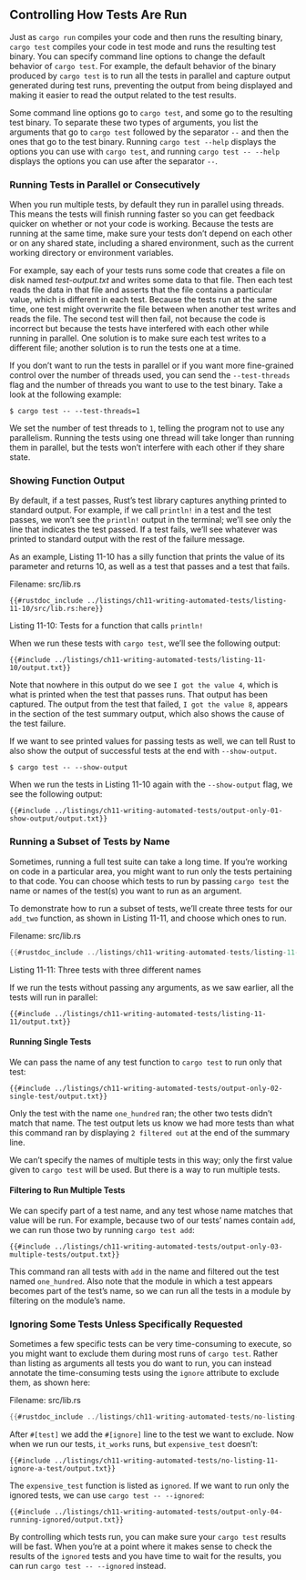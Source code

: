 ## Controlling How Tests Are Run

Just as `cargo run` compiles your code and then runs the resulting binary,
`cargo test` compiles your code in test mode and runs the resulting test
binary. You can specify command line options to change the default behavior of
`cargo test`. For example, the default behavior of the binary produced by
`cargo test` is to run all the tests in parallel and capture output generated
during test runs, preventing the output from being displayed and making it
easier to read the output related to the test results.

Some command line options go to `cargo test`, and some go to the resulting test
binary. To separate these two types of arguments, you list the arguments that
go to `cargo test` followed by the separator `--` and then the ones that go to
the test binary. Running `cargo test --help` displays the options you can use
with `cargo test`, and running `cargo test -- --help` displays the options you
can use after the separator `--`.

### Running Tests in Parallel or Consecutively

When you run multiple tests, by default they run in parallel using threads.
This means the tests will finish running faster so you can get feedback quicker
on whether or not your code is working. Because the tests are running at the
same time, make sure your tests don’t depend on each other or on any shared
state, including a shared environment, such as the current working directory or
environment variables.

For example, say each of your tests runs some code that creates a file on disk
named *test-output.txt* and writes some data to that file. Then each test reads
the data in that file and asserts that the file contains a particular value,
which is different in each test. Because the tests run at the same time, one
test might overwrite the file between when another test writes and reads the
file. The second test will then fail, not because the code is incorrect but
because the tests have interfered with each other while running in parallel.
One solution is to make sure each test writes to a different file; another
solution is to run the tests one at a time.

If you don’t want to run the tests in parallel or if you want more fine-grained
control over the number of threads used, you can send the `--test-threads` flag
and the number of threads you want to use to the test binary. Take a look at
the following example:

```console
$ cargo test -- --test-threads=1
```

We set the number of test threads to `1`, telling the program not to use any
parallelism. Running the tests using one thread will take longer than running
them in parallel, but the tests won’t interfere with each other if they share
state.

### Showing Function Output

By default, if a test passes, Rust’s test library captures anything printed to
standard output. For example, if we call `println!` in a test and the test
passes, we won’t see the `println!` output in the terminal; we’ll see only the
line that indicates the test passed. If a test fails, we’ll see whatever was
printed to standard output with the rest of the failure message.

As an example, Listing 11-10 has a silly function that prints the value of its
parameter and returns 10, as well as a test that passes and a test that fails.

<span class="filename">Filename: src/lib.rs</span>

```rust,panics
{{#rustdoc_include ../listings/ch11-writing-automated-tests/listing-11-10/src/lib.rs:here}}
```

<span class="caption">Listing 11-10: Tests for a function that calls
`println!`</span>

When we run these tests with `cargo test`, we’ll see the following output:

```console
{{#include ../listings/ch11-writing-automated-tests/listing-11-10/output.txt}}
```

Note that nowhere in this output do we see `I got the value 4`, which is what
is printed when the test that passes runs. That output has been captured. The
output from the test that failed, `I got the value 8`, appears in the section
of the test summary output, which also shows the cause of the test failure.

If we want to see printed values for passing tests as well, we can tell Rust
to also show the output of successful tests at the end with `--show-output`.

```console
$ cargo test -- --show-output
```

When we run the tests in Listing 11-10 again with the `--show-output` flag, we
see the following output:

```console
{{#include ../listings/ch11-writing-automated-tests/output-only-01-show-output/output.txt}}
```

### Running a Subset of Tests by Name

Sometimes, running a full test suite can take a long time. If you’re working on
code in a particular area, you might want to run only the tests pertaining to
that code. You can choose which tests to run by passing `cargo test` the name
or names of the test(s) you want to run as an argument.

To demonstrate how to run a subset of tests, we’ll create three tests for our
`add_two` function, as shown in Listing 11-11, and choose which ones to run.

<span class="filename">Filename: src/lib.rs</span>

```rust
{{#rustdoc_include ../listings/ch11-writing-automated-tests/listing-11-11/src/lib.rs}}
```

<span class="caption">Listing 11-11: Three tests with three different
names</span>

If we run the tests without passing any arguments, as we saw earlier, all the
tests will run in parallel:

```console
{{#include ../listings/ch11-writing-automated-tests/listing-11-11/output.txt}}
```

#### Running Single Tests

We can pass the name of any test function to `cargo test` to run only that test:

```console
{{#include ../listings/ch11-writing-automated-tests/output-only-02-single-test/output.txt}}
```

Only the test with the name `one_hundred` ran; the other two tests didn’t match
that name. The test output lets us know we had more tests than what this
command ran by displaying `2 filtered out` at the end of the summary line.

We can’t specify the names of multiple tests in this way; only the first value
given to `cargo test` will be used. But there is a way to run multiple tests.

#### Filtering to Run Multiple Tests

We can specify part of a test name, and any test whose name matches that value
will be run. For example, because two of our tests’ names contain `add`, we can
run those two by running `cargo test add`:

```console
{{#include ../listings/ch11-writing-automated-tests/output-only-03-multiple-tests/output.txt}}
```

This command ran all tests with `add` in the name and filtered out the test
named `one_hundred`. Also note that the module in which a test appears becomes
part of the test’s name, so we can run all the tests in a module by filtering
on the module’s name.

### Ignoring Some Tests Unless Specifically Requested

Sometimes a few specific tests can be very time-consuming to execute, so you
might want to exclude them during most runs of `cargo test`. Rather than
listing as arguments all tests you do want to run, you can instead annotate the
time-consuming tests using the `ignore` attribute to exclude them, as shown
here:

<span class="filename">Filename: src/lib.rs</span>

```rust
{{#rustdoc_include ../listings/ch11-writing-automated-tests/no-listing-11-ignore-a-test/src/lib.rs:here}}
```

After `#[test]` we add the `#[ignore]` line to the test we want to exclude. Now
when we run our tests, `it_works` runs, but `expensive_test` doesn’t:

```console
{{#include ../listings/ch11-writing-automated-tests/no-listing-11-ignore-a-test/output.txt}}
```

The `expensive_test` function is listed as `ignored`. If we want to run only
the ignored tests, we can use `cargo test -- --ignored`:

```console
{{#include ../listings/ch11-writing-automated-tests/output-only-04-running-ignored/output.txt}}
```

By controlling which tests run, you can make sure your `cargo test` results
will be fast. When you’re at a point where it makes sense to check the results
of the `ignored` tests and you have time to wait for the results, you can run
`cargo test -- --ignored` instead.
